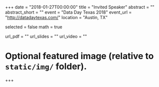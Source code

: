 +++
date = "2018-01-27T00:00:00"
title = "Invited Speaker"
abstract = ""
abstract_short = ""
event = "Data Day Texas 2018"
event_url = "http://datadaytexas.com/"
location = "Austin, TX"

selected = false
math = true

url_pdf = ""
url_slides = ""
url_video = ""

# Optional featured image (relative to `static/img/` folder).

+++

